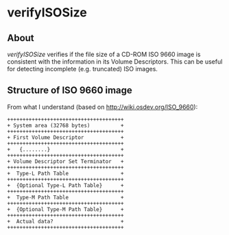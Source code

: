 # verifyISOSize

## About
*verifyISOSize* verifies if the file size of a CD-ROM ISO 9660 image is consistent with the information in its Volume Descriptors. This can be useful for detecting incomplete (e.g. truncated) ISO images. 


## Structure of ISO 9660 image

From what I understand (based on <http://wiki.osdev.org/ISO_9660>): 

    ++++++++++++++++++++++++++++++++++++++
    + System area (32768 bytes)          +
    ++++++++++++++++++++++++++++++++++++++
    + First Volume Descriptor            +
    ++++++++++++++++++++++++++++++++++++++
    +   {........}                       +
    ++++++++++++++++++++++++++++++++++++++
    + Volume Descriptor Set Terminator   +
    ++++++++++++++++++++++++++++++++++++++
    +  Type-L Path Table                 +
    ++++++++++++++++++++++++++++++++++++++
    +  {Optional Type-L Path Table}      +
    ++++++++++++++++++++++++++++++++++++++
    +  Type-M Path Table                 +
    ++++++++++++++++++++++++++++++++++++++
    +  {Optional Type-M Path Table}      +
    ++++++++++++++++++++++++++++++++++++++
    +  Actual data?                      +
    ++++++++++++++++++++++++++++++++++++++


